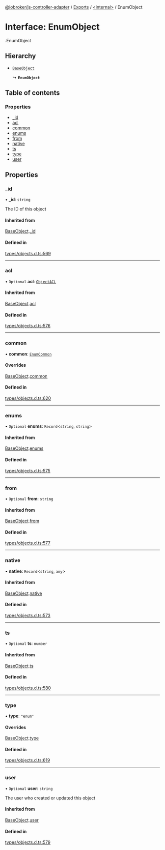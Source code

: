 [@iobroker/js-controller-adapter](../README.md) / [Exports](../modules.md) / [<internal\>](../modules/internal_.md) / EnumObject

# Interface: EnumObject

[<internal>](../modules/internal_.md).EnumObject

## Hierarchy

- [`BaseObject`](internal_.BaseObject.md)

  ↳ **`EnumObject`**

## Table of contents

### Properties

- [\_id](internal_.EnumObject.md#_id)
- [acl](internal_.EnumObject.md#acl)
- [common](internal_.EnumObject.md#common)
- [enums](internal_.EnumObject.md#enums)
- [from](internal_.EnumObject.md#from)
- [native](internal_.EnumObject.md#native)
- [ts](internal_.EnumObject.md#ts)
- [type](internal_.EnumObject.md#type)
- [user](internal_.EnumObject.md#user)

## Properties

### \_id

• **\_id**: `string`

The ID of this object

#### Inherited from

[BaseObject](internal_.BaseObject.md).[_id](internal_.BaseObject.md#_id)

#### Defined in

[types/objects.d.ts:569](https://github.com/ioBroker/ioBroker.js-controller/blob/7dd079e8/packages/types/objects.d.ts#L569)

___

### acl

• `Optional` **acl**: [`ObjectACL`](internal_.ObjectACL.md)

#### Inherited from

[BaseObject](internal_.BaseObject.md).[acl](internal_.BaseObject.md#acl)

#### Defined in

[types/objects.d.ts:576](https://github.com/ioBroker/ioBroker.js-controller/blob/7dd079e8/packages/types/objects.d.ts#L576)

___

### common

• **common**: [`EnumCommon`](internal_.EnumCommon.md)

#### Overrides

[BaseObject](internal_.BaseObject.md).[common](internal_.BaseObject.md#common)

#### Defined in

[types/objects.d.ts:620](https://github.com/ioBroker/ioBroker.js-controller/blob/7dd079e8/packages/types/objects.d.ts#L620)

___

### enums

• `Optional` **enums**: `Record`<`string`, `string`\>

#### Inherited from

[BaseObject](internal_.BaseObject.md).[enums](internal_.BaseObject.md#enums)

#### Defined in

[types/objects.d.ts:575](https://github.com/ioBroker/ioBroker.js-controller/blob/7dd079e8/packages/types/objects.d.ts#L575)

___

### from

• `Optional` **from**: `string`

#### Inherited from

[BaseObject](internal_.BaseObject.md).[from](internal_.BaseObject.md#from)

#### Defined in

[types/objects.d.ts:577](https://github.com/ioBroker/ioBroker.js-controller/blob/7dd079e8/packages/types/objects.d.ts#L577)

___

### native

• **native**: `Record`<`string`, `any`\>

#### Inherited from

[BaseObject](internal_.BaseObject.md).[native](internal_.BaseObject.md#native)

#### Defined in

[types/objects.d.ts:573](https://github.com/ioBroker/ioBroker.js-controller/blob/7dd079e8/packages/types/objects.d.ts#L573)

___

### ts

• `Optional` **ts**: `number`

#### Inherited from

[BaseObject](internal_.BaseObject.md).[ts](internal_.BaseObject.md#ts)

#### Defined in

[types/objects.d.ts:580](https://github.com/ioBroker/ioBroker.js-controller/blob/7dd079e8/packages/types/objects.d.ts#L580)

___

### type

• **type**: ``"enum"``

#### Overrides

[BaseObject](internal_.BaseObject.md).[type](internal_.BaseObject.md#type)

#### Defined in

[types/objects.d.ts:619](https://github.com/ioBroker/ioBroker.js-controller/blob/7dd079e8/packages/types/objects.d.ts#L619)

___

### user

• `Optional` **user**: `string`

The user who created or updated this object

#### Inherited from

[BaseObject](internal_.BaseObject.md).[user](internal_.BaseObject.md#user)

#### Defined in

[types/objects.d.ts:579](https://github.com/ioBroker/ioBroker.js-controller/blob/7dd079e8/packages/types/objects.d.ts#L579)
